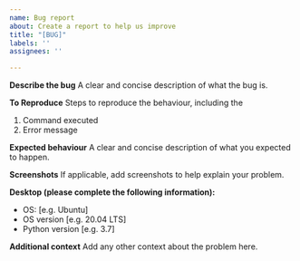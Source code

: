 ```yaml
---
name: Bug report
about: Create a report to help us improve
title: "[BUG]"
labels: ''
assignees: ''

---
```


**Describe the bug**
A clear and concise description of what the bug is.

**To Reproduce**
Steps to reproduce the behaviour, including the
1. Command executed
2. Error message

**Expected behaviour**
A clear and concise description of what you expected to happen.

**Screenshots**
If applicable, add screenshots to help explain your problem.

**Desktop (please complete the following information):**
 - OS: [e.g. Ubuntu]
 - OS version [e.g. 20.04 LTS]
 - Python version [e.g. 3.7]

**Additional context**
Add any other context about the problem here.
